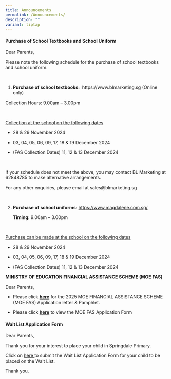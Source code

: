 ```yaml
---
title: Announcements
permalink: /Announcements/
description: ""
variant: tiptap
---
```

<h4><strong>Purchase of School Textbooks and School Uniform</strong></h4>
<p></p>
<p>Dear Parents,</p>
<p>Please note the following schedule for the purchase of school textbooks
and school uniform.</p>
<p><strong>&nbsp;</strong>
</p>
<ol data-tight="true" class="tight">
<li>
<p><strong>Purchase of school textbooks:</strong>&nbsp; <a rel="noopener noreferrer nofollow" target="_blank">https://www.blmarketing.sg</a> (Online
only)</p>
</li>
</ol>
<p>Collection Hours: 9.00am – 3.00pm</p>
<p>&nbsp;</p>
<p><u>Collection at the school on the following dates</u>
</p>
<ul data-tight="true" class="tight">
<li>
<p>28 &amp; 29 November 2024</p>
</li>
<li>
<p>03, 04, 05, 06, 09, 17, 18 &amp; 19 December 2024</p>
</li>
<li>
<p>(FAS Collection Dates) 11, 12 &amp; 13 December 2024</p>
</li>
</ul>
<p>&nbsp;</p>
<p>If your schedule does not meet the above, you may contact BL Marketing
at 62848785 to make alternative arrangements.</p>
<p>For any other enquiries, please email at <a rel="noopener noreferrer nofollow" target="_blank">sales@blmarketing.sg</a>
</p>
<p><strong>&nbsp;</strong>
</p>
<ol start="2" data-tight="true" class="tight">
<li>
<p><strong>Purchase of school uniforms: </strong><a href="https://www.magdalene.com.sg/" rel="noopener nofollow" target="_blank">https://www.magdalene.com.sg/</a>
</p>
<p><strong>Timing</strong>: 9.00am – 3.00pm</p>
</li>
</ol>
<p><strong>&nbsp;</strong>
</p>
<p><u>Purchase can be made at the school on the following dates</u>
</p>
<ul data-tight="true" class="tight">
<li>
<p>28 &amp; 29 November 2024</p>
</li>
<li>
<p>03, 04, 05, 06, 09, 17, 18 &amp; 19 December 2024</p>
</li>
<li>
<p>(FAS Collection Dates) 11, 12 &amp; 13 December 2024</p>
</li>
</ul>
<p></p>
<p><strong>MINISTRY OF EDUCATION FINANCIAL ASSISTANCE SCHEME (MOE FAS)</strong>
</p>
<p>Dear Parents,</p>
<ul data-tight="true" class="tight">
<li>
<p>Please click&nbsp;<strong><a href="https://go.gov.sg/sdps-moe-fas-info-and-pamphlet" rel="noopener noreferrer nofollow" target="_blank">here</a></strong>&nbsp;for
the 2025 MOE FINANCIAL ASSISTANCE SCHEME (MOE FAS) Application letter &amp;
Pamphlet.</p>
</li>
<li>
<p>Please click&nbsp;<strong><a href="https://go.gov.sg/sdps-moe-fas-application-form" rel="noopener noreferrer nofollow" target="_blank">here</a></strong>&nbsp;to
view the&nbsp;MOE FAS Application Form</p>
</li>
</ul>
<p></p>
<h4><strong>Wait List Application Form</strong></h4>
<p>Dear Parents,</p>
<p>Thank you for your interest to place your child in Springdale Primary.</p>
<p>Click on&nbsp;<a href="https://go.gov.sg/sdpswaitlistapplicationform" rel="noopener nofollow" target="_blank">here </a>to
submit the Wait List Application Form for your child to be placed on the
Wait List.</p>
<p>Thank you.</p>